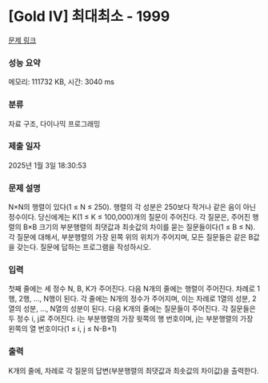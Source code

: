 # [Gold IV] 최대최소 - 1999 

[문제 링크](https://www.acmicpc.net/problem/1999) 

### 성능 요약

메모리: 111732 KB, 시간: 3040 ms

### 분류

자료 구조, 다이나믹 프로그래밍

### 제출 일자

2025년 1월 3일 18:30:53

### 문제 설명

<p>N×N의 행렬이 있다(1 ≤ N ≤ 250). 행렬의 각 성분은 250보다 작거나 같은 음이 아닌 정수이다. 당신에게는 K(1 ≤ K ≤ 100,000)개의 질문이 주어진다. 각 질문은, 주어진 행렬의 B×B 크기의 부분행렬의 최댓값과 최솟값의 차이를 묻는 질문들이다(1 ≤ B ≤ N). 각 질문에 대해서, 부분행렬의 가장 왼쪽 위의 위치가 주어지며, 모든 질문들은 같은 B값을 갖는다. 질문에 답하는 프로그램을 작성하시오.</p>

### 입력 

 <p>첫째 줄에는 세 정수 N, B, K가 주어진다. 다음 N개의 줄에는 행렬이 주어진다. 차례로 1행, 2행, …, N행이 된다. 각 줄에는 N개의 정수가 주어지며, 이는 차례로 1열의 성분, 2열의 성분, …, N열의 성분이 된다. 다음 K개의 줄에는 질문들이 주어진다. 각 질문들은 두 정수 i, j로 주어진다. i는 부분행렬의 가장 윗쪽의 행 번호이며, j는 부분행렬의 가장 왼쪽의 열 번호이다(1 ≤ i, j ≤ N-B+1)</p>

### 출력 

 <p>K개의 줄에, 차례로 각 질문의 답변(부분행렬의 최댓값과 최솟값의 차이값)을 출력한다.</p>

